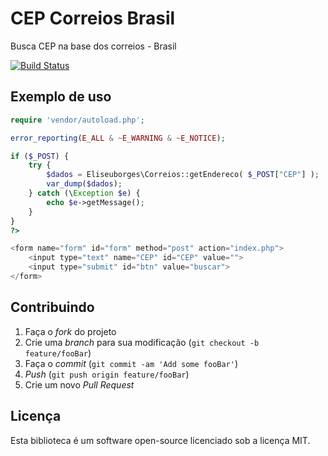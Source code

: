 # CEP Correios Brasil

Busca CEP na base dos correios - Brasil

[![Build Status](https://travis-ci.org/eliseuborges/cep-correios.svg?branch=master)](https://travis-ci.org/eliseuborges/cep-correios)

## Exemplo de uso

```php
require 'vendor/autoload.php';

error_reporting(E_ALL & ~E_WARNING & ~E_NOTICE);

if ($_POST) {
    try {
        $dados = Eliseuborges\Correios::getEndereco( $_POST["CEP"] );
        var_dump($dados);
    } catch (\Exception $e) {
        echo $e->getMessage();
    }
}
?>

<form name="form" id="form" method="post" action="index.php">
    <input type="text" name="CEP" id="CEP" value="">
    <input type="submit" id="btn" value="buscar">
</form>
```

## Contribuindo

1. Faça o _fork_ do projeto
2. Crie uma _branch_ para sua modificação (`git checkout -b feature/fooBar`)
3. Faça o _commit_ (`git commit -am 'Add some fooBar'`)
4. _Push_ (`git push origin feature/fooBar`)
5. Crie um novo _Pull Request_

## Licença

Esta biblioteca é um software open-source licenciado sob a licença MIT.
